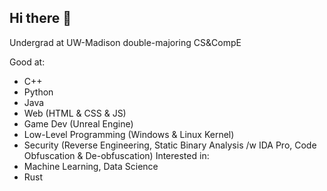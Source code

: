 ## Hi there 👋

Undergrad at UW-Madison double-majoring CS&CompE

Good at:
- C++
- Python
- Java
- Web (HTML & CSS & JS)
- Game Dev (Unreal Engine)
- Low-Level Programming (Windows & Linux Kernel)
- Security (Reverse Engineering, Static Binary Analysis /w IDA Pro, Code Obfuscation & De-obfuscation)
Interested in:
- Machine Learning, Data Science
- Rust

<!--
**KZDKM/KZDKM** is a ✨ _special_ ✨ repository because its `README.md` (this file) appears on your GitHub profile.

Here are some ideas to get you started:

- 🔭 I’m currently working on ...
- 🌱 I’m currently learning ...
- 👯 I’m looking to collaborate on ...
- 🤔 I’m looking for help with ...
- 💬 Ask me about ...
- 📫 How to reach me: ...
- 😄 Pronouns: ...
- ⚡ Fun fact: ...
-->
